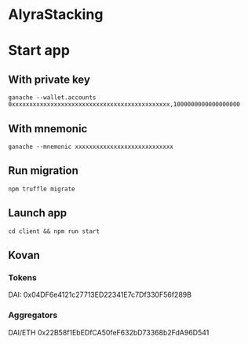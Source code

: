 # AlyraStacking

# Start app
## With private key
`ganache --wallet.accounts 0xxxxxxxxxxxxxxxxxxxxxxxxxxxxxxxxxxxxxxxxxxxxx,1000000000000000000`

## With mnemonic
`ganache --mnemonic xxxxxxxxxxxxxxxxxxxxxxxxxxxx`

## Run migration
`npm truffle migrate`

## Launch app
`cd client && npm run start`

## Kovan
### Tokens
DAI: 0x04DF6e4121c27713ED22341E7c7Df330F56f289B

### Aggregators
DAI/ETH 0x22B58f1EbEDfCA50feF632bD73368b2FdA96D541
